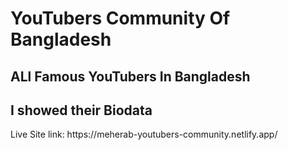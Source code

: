 <h1>YouTubers Community Of Bangladesh</h1>

<h2>ALl Famous YouTubers In Bangladesh</h2>
<h2>I showed their Biodata</h2>
Live Site link:
https://meherab-youtubers-community.netlify.app/
